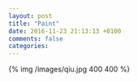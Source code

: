 ```yaml
---
layout: post
title: "Paint"
date: 2016-11-23 21:13:13 +0100
comments: false
categories: 
---
```

{% img /images/qiu.jpg 400 400 %}

